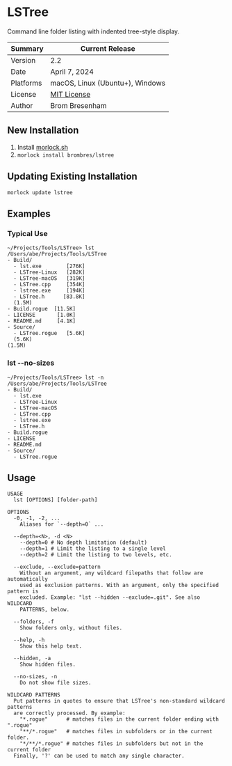 # LSTree
Command line folder listing with indented tree-style display.

Summary   | Current Release
----------|-----------------------
Version   | 2.2
Date      | April 7, 2024
Platforms | macOS, Linux (Ubuntu+), Windows
License   | [MIT License](LICENSE)
Author    | Brom Bresenham

## New Installation

1. Install [morlock.sh](https://morlock.sh)
2. `morlock install brombres/lstree`

## Updating Existing Installation
`morlock update lstree`

## Examples

### Typical Use

    ~/Projects/Tools/LSTree> lst
    /Users/abe/Projects/Tools/LSTree
    - Build/
      - lst.exe        [276K]
      - LSTree-Linux   [282K]
      - LSTree-macOS   [319K]
      - LSTree.cpp     [354K]
      - lstree.exe     [194K]
      - LSTree.h      [83.8K]
      (1.5M)
    - Build.rogue  [11.5K]
    - LICENSE       [1.0K]
    - README.md     [4.1K]
    - Source/
      - LSTree.rogue   [5.6K]
      (5.6K)
    (1.5M)

### lst --no-sizes

    ~/Projects/Tools/LSTree> lst -n
    /Users/abe/Projects/Tools/LSTree
    - Build/
      - lst.exe
      - LSTree-Linux
      - LSTree-macOS
      - LSTree.cpp
      - lstree.exe
      - LSTree.h
    - Build.rogue
    - LICENSE
    - README.md
    - Source/
      - LSTree.rogue

## Usage

    USAGE
      lst [OPTIONS] [folder-path]

    OPTIONS
      -0, -1, -2, ...
        Aliases for `--depth=0` ...

      --depth=<N>, -d <N>
        --depth=0 # No depth limitation (default)
        --depth=1 # Limit the listing to a single level
        --depth=2 # Limit the listing to two levels, etc.

      --exclude, --exclude=pattern
        Without an argument, any wildcard filepaths that follow are automatically
        used as exclusion patterns. With an argument, only the specified pattern is
        excluded. Example: "lst --hidden --exclude=.git". See also WILDCARD
        PATTERNS, below.

      --folders, -f
        Show folders only, without files.

      --help, -h
        Show this help text.

      --hidden, -a
        Show hidden files.

      --no-sizes, -n
        Do not show file sizes.

    WILDCARD PATTERNS
      Put patterns in quotes to ensure that LSTree's non-standard wildcard patterns
      are correctly processed. By example:
        "*.rogue"      # matches files in the current folder ending with ".rogue"
        "**/*.rogue"   # matches files in subfolders or in the current folder.
        "*/**/*.rogue" # matches files in subfolders but not in the current folder
      Finally, '?' can be used to match any single character.
